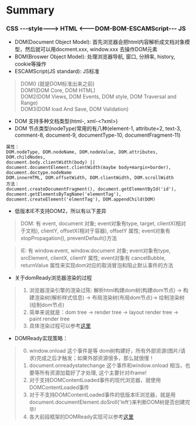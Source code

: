 # Summary
### CSS ---style---> HTML <---DOM-BOM-ESCAMScript--- JS   
* DOM(Document Object Model): 首先浏览器会把html内容解析成文档对象模型，然后就可以用docment.xxx, window.xxx 去操作DOM元素   
* BOM(Broswer Object Model): 处理浏览器导航, 窗口, 分辨率, history, cookie等操作   
* ESCAMScript(JS standard): JS标准     
> DOM0 (就是DOM标准出来之前)     
> DOM1(DOM Core, DOM HTML)       
> DOM2(DOM Views, DOM Events, DOM style, DOM Traversal and Range)     
> DOM3(DOM load And Save, DOM Validation)      
* DOM 支持多种文档类型(html-<!doctype html>, xml-<?xml>)
* DOM 节点类型(nodeType)常用的有八种(element-1, attribute=2, text-3, comment-8, document-9, documentType-10, documentFragment-11)
```
属性： 
DOM.nodeType, DOM.nodeName, DOM.nodeValue, DOM.attributes, DOM.childNodes, 
document.body.clientWidth(body) || document.documentElement.clientWidth(maybe body+margin+border), document.doctype.nodeName
DOM.innerHTML, DOM.offsetWidth, DOM.clientWidth, DOM.scrollWidth
方法：
document.createDocumentFragment(), document.getElementById('id'), document.getElementsByTagName('elementTag'), document.createElement('elmentTag'), DOM.appendChild(DOM)
```
* 低版本IE不支持DOM2，所以有以下差异
> DOM: 有 event, document 对象; event对象有type, target, clientX(相对于文档), clientY, offsetX(相对于容器), offsetY 属性; event对象有 stopPropagation(), preventDefault()方法 

> IE: 有 window.event, window.document 对象; event对象有type, srcElement, clientX, clientY 属性; event对象有 cancelBubble, returnValue 属性来实现dom对应的取消冒泡和阻止默认事件的方法   
* 关于domReady浏览器渲染的过程
> 1. 浏览器渲染引擎的渲染过陈: 解析html构建dom树(构建dom节点) -> 构建渲染树(解析样式信息) -> 布局渲染树(布局dom节点)-> 绘制渲染树(绘制dom节点)  
> 2. 简单来说就是：dom tree -> render tree -> layout render tree -> paint render tree   
> 3. 具体渲染过程可以参考[这里](http://kb.cnblogs.com/page/129756/)
* DOMReady实现策略：
> 0. window.onload 这个事件是等 dom树构建好，所有外部资源(图片/请求)完成之后才触发；如果外部资源很多，那么就很慢！
> 0. document.onreadystatechange 这个事件和window.onload 相当，也要等所有资源加载好了才处理, 这个主要针对iframe!
> 1. 对于支持DOMContentLoaded事件的现代浏览器，就使用DOMContentLoaded事件
> 2. 对于不支持DOMContentLoaded事件的低版本IE浏览器，就是用document.documentElement.doSroll('left')来判断DOM树是否创建完毕! 
> 3. 各大前段框架的DOMReady实现可以参考[这里](http://www.cnblogs.com/JulyZhang/archive/2011/02/12/1952484.html)

